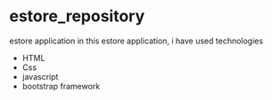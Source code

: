 # estore_repository
estore application
in this estore application, 
i have used technologies
- HTML
- Css
- javascript
- bootstrap framework
